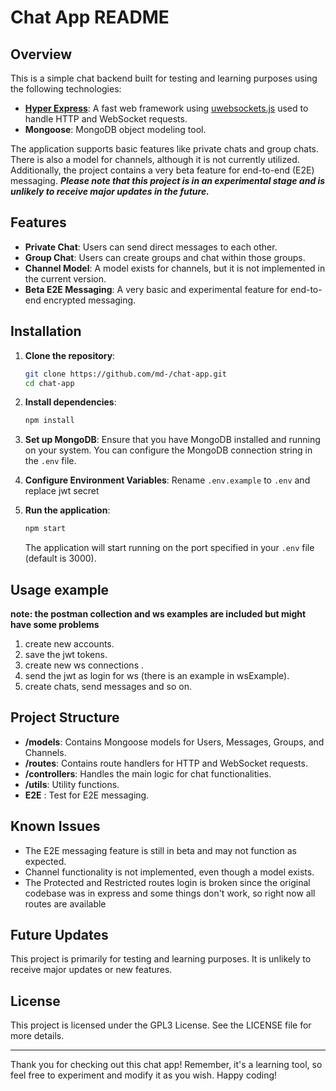 # Chat App README

## Overview

This is a simple chat backend built for testing and learning purposes using the following technologies:

-   **[Hyper Express](https://github.com/kartikk221/hyper-express/)**: A fast web framework using [uwebsockets.js](https://github.com/uNetworking/uWebSockets.js) used to handle HTTP and WebSocket requests.
-   **Mongoose**: MongoDB object modeling tool.

The application supports basic features like private chats and group chats. There is also a model for channels, although it is not currently utilized. Additionally, the project contains a very beta feature for end-to-end (E2E) messaging. **_Please note that this project is in an experimental stage and is unlikely to receive major updates in the future._**

## Features

-   **Private Chat**: Users can send direct messages to each other.
-   **Group Chat**: Users can create groups and chat within those groups.
-   **Channel Model**: A model exists for channels, but it is not implemented in the current version.
-   **Beta E2E Messaging**: A very basic and experimental feature for end-to-end encrypted messaging.

## Installation

1. **Clone the repository**:

    ```bash
    git clone https://github.com/md-/chat-app.git
    cd chat-app
    ```

2. **Install dependencies**:

    ```bash
    npm install
    ```

3. **Set up MongoDB**:
   Ensure that you have MongoDB installed and running on your system. You can configure the MongoDB connection string in the `.env` file.

4. **Configure Environment Variables**:
   Rename `.env.example` to `.env` and replace jwt secret
5. **Run the application**:

    ```bash
    npm start
    ```

    The application will start running on the port specified in your `.env` file (default is 3000).

## Usage example

**note: the postman collection and ws examples are included but might have some problems**

1. create new accounts.
2. save the jwt tokens.
3. create new ws connections .
4. send the jwt as login for ws (there is an example in wsExample).
5. create chats, send messages and so on.

## Project Structure

-   **/models**: Contains Mongoose models for Users, Messages, Groups, and Channels.
-   **/routes**: Contains route handlers for HTTP and WebSocket requests.
-   **/controllers**: Handles the main logic for chat functionalities.
-   **/utils**: Utility functions.
-   **E2E** : Test for E2E messaging.

## Known Issues

-   The E2E messaging feature is still in beta and may not function as expected.
-   Channel functionality is not implemented, even though a model exists.
-   The Protected and Restricted routes login is broken since the original codebase was in express and some things don't work, so right now all routes are available

## Future Updates

This project is primarily for testing and learning purposes. It is unlikely to receive major updates or new features.

## License

This project is licensed under the GPL3 License. See the LICENSE file for more details.

---

Thank you for checking out this chat app! Remember, it's a learning tool, so feel free to experiment and modify it as you wish. Happy coding!
